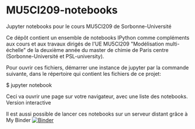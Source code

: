 # MU5CI209-notebooks
Jupyter notebooks pour le cours MU5CI209 de Sorbonne-Université

Ce dépôt contient un ensemble de notebooks IPython comme compléments aux cours et aux travaux dirigés de l'UE MU5CI209 "Modélisation multi-échelle" de la deuxième année du master de chimie de Paris centre (Sorbonne-Université et PSL-university).

Pour ouvrir ces fichiers, démarrer une instance de jupyter par la commande suivante, dans le répertoire qui contient les fichiers de ce projet:

$ jupyter notebook

Ceci va ouvrir une page sur votre navigateur, avec une liste des notebooks.
Version interactive

Il est aussi possible de lancer ces notebooks sur un serveur distant grâce à My Binder [![Binder](https://mybinder.org/badge_logo.svg)](https://mybinder.org/v2/gh/vuilleum/MU5CI209-notebooks/master)
